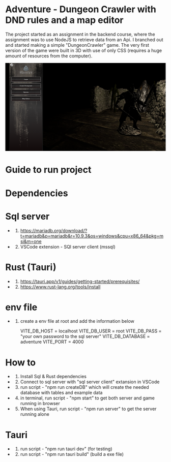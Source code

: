 # Adventure - Dungeon Crawler with DND rules and a map editor
The project started as an assignment in the backend course, where the assignment was to use NodeJS to retrieve data from an Api. I branched out and started making a simple "DungeonCrawler" game. The very first version of the game were built in 3D with use of only CSS (requires a huge amount of resources from the computer). 

![alt text](https://github.com/Ghilea/adventure/blob/main/src/assets/images/readme/menu.png?raw=true)

# Guide to run project

# Dependencies
    
# Sql server 
*   1. https://mariadb.org/download/?t=mariadb&p=mariadb&r=10.9.3&os=windows&cpu=x86_64&pkg=msi&m=one
*   2. VSCode extension - SQl server client (mssql)

# Rust (Tauri)
*   1. https://tauri.app/v1/guides/getting-started/prerequisites/
*   2. https://www.rust-lang.org/tools/install

# env file
*   1. create a env file at root and add the information below

        VITE_DB_HOST = localhost
        VITE_DB_USER = root
        VITE_DB_PASS = "your own password to the sql server"
        VITE_DB_DATABASE = adventure
        VITE_PORT = 4000

# How to

*    1. Install Sql & Rust dependencies
*    2. Connect to sql server with "sql server client" extansion in VSCode
*    3. run script - "npm run createDB" which will create the needed database with tables and example data
*    4. in terminal, run script - "npm start" to get both server and game running in browser
*    5. When using Tauri, run script - "npm run server" to get the server running alone

# Tauri

*    1. run script - "npm run tauri dev" (for testing)
*    2. run script - "npm run tauri build" (build a exe file)
